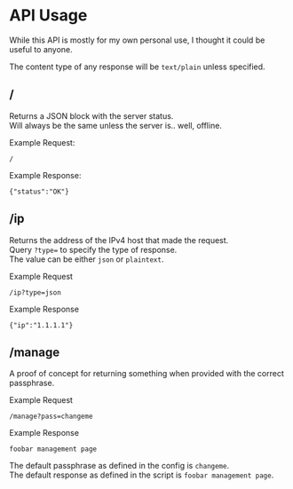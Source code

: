 # API Usage
While this API is mostly for my own personal use, I thought it could be useful to anyone.

The content type of any response will be `text/plain` unless specified.

## /
Returns a JSON block with the server status.\
Will always be the same unless the server is.. well, offline.

Example Request:
```
/
```
Example Response:
```
{"status":"OK"}
```

## /ip
Returns the address of the IPv4 host that made the request.\
Query `?type=` to specify the type of response.\
The value can be either `json` or `plaintext`.

Example Request
```
/ip?type=json
```
Example Response
```
{"ip":"1.1.1.1"}
```

## /manage
A proof of concept for returning something when provided with the correct passphrase.

Example Request
```
/manage?pass=changeme
```
Example Response
```
foobar management page
```

The default passphrase as defined in the config is `changeme`. \
The default response as defined in the script is `foobar management page`.
